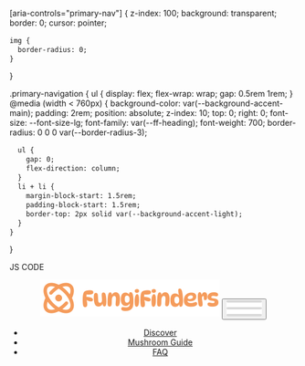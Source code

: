 [aria-controls="primary-nav"] {
z-index: 100;
background: transparent;
border: 0;
cursor: pointer;

    img {
      border-radius: 0;
    }

}

.primary-navigation {
ul {
display: flex;
flex-wrap: wrap;
gap: 0.5rem 1rem;
}
@media (width < 760px) {
background-color: var(--background-accent-main);
padding: 2rem;
position: absolute;
z-index: 10;
top: 0;
right: 0;
font-size: --font-size-lg;
font-family: var(--ff-heading);
font-weight: 700;
border-radius: 0 0 0 var(--border-radius-3);

      ul {
        gap: 0;
        flex-direction: column;
      }
      li + li {
        margin-block-start: 1.5rem;
        padding-block-start: 1.5rem;
        border-top: 2px solid var(--background-accent-light);
      }
    }

}

JS CODE

 <!--NAVIGATION EXAMPLE HTML LAYOUT
 ONLY ON MOBILE DESIGN-->

 <header class="site-header">
      <div class="wrapper" data-width="wide">
        <div class="site-header__inner">
          <img src="assets/fungi-finders.svg" alt="logo" />
          <button aria-controls="primary-nav" aria-expanded="false">
            <img src="assets/hamburger.svg" alt="button for other pages" />
          </button>
          <nav id="primary-nav" class="primary-navigation">
            <ul role="lists">
              <li><a href="/">Discover</a></li>
              <li><a href="#">Mushroom Guide</a></li>
              <li><a href="#">FAQ</a></li>
            </ul>
          </nav>
        </div>
      </div>
    </header>
